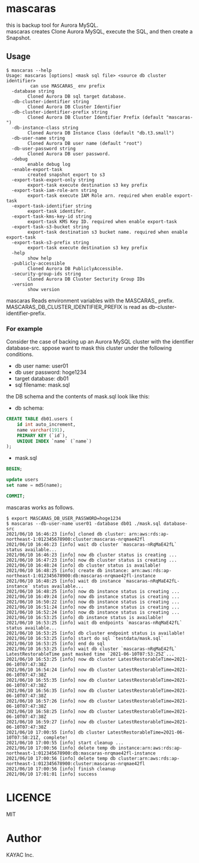 # mascaras

this is backup tool for Aurora MySQL.  
mascaras creates Clone Aurora MySQL, execute the SQL, and then create a Snapshot.
## Usage

```shell
$ mascaras --help   
Usage: mascaras [options] <mask sql file> <source db cluster identifier>
         can use MASCARAS_ env prefix
  -database string
        Cloned Aurora DB sql target database.
  -db-cluster-identifier string
        Cloned Aurora DB Cluster Identifier
  -db-cluster-identifier-prefix string
        Cloned Aurora DB Cluster Identifier Prefix (default "mascaras-")
  -db-instance-class string
        Cloned Aurora DB Instance Class (default "db.t3.small")
  -db-user-name string
        Cloned Aurora DB user name (default "root")
  -db-user-password string
        Cloned Aurora DB user password.
  -debug
        enable debug log
  -enable-export-task
        created snapshot export to s3
  -export-task-export-only string
        export-task execute destination s3 key prefix
  -export-task-iam-role-arn string
        export-task execute IAM Role arn. required when enable export-task
  -export-task-identifier string
        export-task identifer.
  -export-task-kms-key-id string
        export-task KMS Key ID. required when enable export-task
  -export-task-s3-bucket string
        export-task destination s3 bucket name. required when enable export-task
  -export-task-s3-prefix string
        export-task execute destination s3 key prefix
  -help
        show help
  -publicly-accessible
        Cloned Aurora DB PubliclyAccessible.
  -security-group-ids string
        Cloned Aurora DB Cluster Secturity Group IDs
  -version
        show version
```

mascaras Reads environment variables with the MASCARAS_ prefix.
MASCARAS_DB_CLUSTER_IDENTIFIER_PREFIX is read as db-cluster-identifier-prefix.

### For example 

Consider the case of backing up an Aurora MySQL cluster with the identifier database-src.
sppose want to mask this cluster under the following conditions.

- db user name: user01
- db user password: hoge1234
- target database: db01
- sql filename: mask.sql

the DB schema and the contents of mask.sql look like this:

- db schema:
```sql
CREATE TABLE db01.users (
    id int auto_increment,
    name varchar(191),
    PRIMARY KEY (`id`),
    UNIQUE INDEX `name` (`name`)
);
```

- mask.sql
```sql
BEGIN;

update users
set name = md5(name);

COMMIT;
```

mascaras works as follows.  

```shell
$ export MASCARAS_DB_USER_PASSWORD=hoge1234
$ mascaras --db-user-name user01 -database db01 ./mask.sql database-src
2021/06/10 16:46:23 [info] cloned db cluster: arn:aws:rds:ap-northeast-1:012345678900:cluster:mascaras-nrqmae42fl
2021/06/10 16:46:23 [info] wait db cluster `mascaras-nRqMaE42fL` status available...
2021/06/10 16:46:23 [info] now db cluster status is creating ...
2021/06/10 16:47:23 [info] now db cluster status is creating ...
2021/06/10 16:48:24 [info] db cluster status is available!
2021/06/10 16:48:25 [info] create db instance: arn:aws:rds:ap-northeast-1:012345678900:db:mascaras-nrqmae42fl-instance
2021/06/10 16:48:25 [info] wait db instance `mascaras-nRqMaE42fL-instance` status available...
2021/06/10 16:48:25 [info] now db instance status is creating ...
2021/06/10 16:49:24 [info] now db instance status is creating ...
2021/06/10 16:50:22 [info] now db instance status is creating ...
2021/06/10 16:51:24 [info] now db instance status is creating ...
2021/06/10 16:52:24 [info] now db instance status is creating ...
2021/06/10 16:53:25 [info] db instance status is available!
2021/06/10 16:53:25 [info] wait db endpoints `mascaras-nRqMaE42fL` status available...
2021/06/10 16:53:25 [info] db cluster endpoint status is available!
2021/06/10 16:53:25 [info] start do sql `testdata/mask.sql`
2021/06/10 16:53:25 [info] end do sql
2021/06/10 16:53:25 [info] wait db cluster `mascaras-nRqMaE42fL` LatestRestorableTime past masked time `2021-06-10T07:53:25Z`...
2021/06/10 16:53:25 [info] now db cluster LatestRestorableTime=2021-06-10T07:47:38Z
2021/06/10 16:54:24 [info] now db cluster LatestRestorableTime=2021-06-10T07:47:38Z
2021/06/10 16:55:35 [info] now db cluster LatestRestorableTime=2021-06-10T07:47:38Z
2021/06/10 16:56:35 [info] now db cluster LatestRestorableTime=2021-06-10T07:47:38Z
2021/06/10 16:57:26 [info] now db cluster LatestRestorableTime=2021-06-10T07:47:38Z
2021/06/10 16:58:25 [info] now db cluster LatestRestorableTime=2021-06-10T07:47:38Z
2021/06/10 16:59:27 [info] now db cluster LatestRestorableTime=2021-06-10T07:47:38Z
2021/06/10 17:00:55 [info] db cluster LatestRestorableTime=2021-06-10T07:58:21Z, complete!
2021/06/10 17:00:55 [info] start cleanup ...
2021/06/10 17:00:56 [info] delete temp db instance:arn:aws:rds:ap-northeast-1:012345678900:db:mascaras-nrqmae42fl-instance
2021/06/10 17:00:56 [info] delete temp db cluster:arn:aws:rds:ap-northeast-1:012345678900:cluster:mascaras-nrqmae42fl
2021/06/10 17:00:56 [info] finish cleanup
2021/06/10 17:01:01 [info] success
```

# LICENCE

MIT

# Author

KAYAC Inc.
